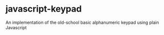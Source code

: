 # javascript-keypad
An implementation of the old-school basic alphanumeric keypad using plain Javascript
